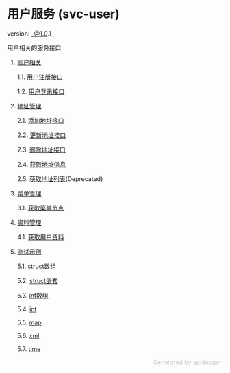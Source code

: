 <!-- Code generated by apidocgen. DO NOT EDIT. -->
# 用户服务  (svc-user)

version: _@1.0.1_

用户相关的服务接口

1. [账户相关](./apis-account.md)

    1.1. [用户注册接口](./apis-account.md#1-用户注册接口)

    1.2. [用户登录接口](./apis-account.md#2-用户登录接口)

2. [地址管理](./apis-address.md)

    2.1. [添加地址接口](./apis-address.md#1-添加地址接口)

    2.2. [更新地址接口](./apis-address.md#2-更新地址接口)

    2.3. [删除地址接口](./apis-address.md#3-删除地址接口)

    2.4. [获取地址信息](./apis-address.md#4-获取地址信息)

    2.5. [获取地址列表](./apis-address.md#5-获取地址列表)(Deprecated)

3. [菜单管理](./apis-menu.md)

    3.1. [获取菜单节点](./apis-menu.md#1-获取菜单节点)

4. [资料管理](./apis-profile.md)

    4.1. [获取用户资料](./apis-profile.md#1-获取用户资料)

5. [测试示例](./apis-demo.md)

    5.1. [struct数组](./apis-demo.md#1-struct数组)

    5.2. [struct嵌套](./apis-demo.md#2-struct嵌套)

    5.3. [int数组](./apis-demo.md#3-int数组)

    5.4. [int](./apis-demo.md#4-int)

    5.5. [map](./apis-demo.md#5-map)

    5.6. [xml](./apis-demo.md#6-xml)

    5.7. [time](./apis-demo.md#7-time)

<p align="right">
<a href="https://github.com/alovn/apidocgen" style="color:#ccc;" target="_blank">Generated by apidocgen</a>
</p>
